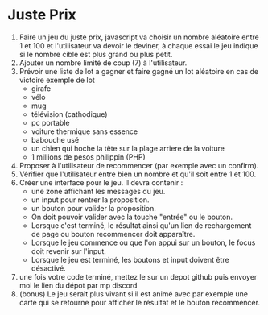 # Juste Prix #

1. Faire un jeu du juste prix, javascript va choisir un nombre aléatoire entre 1 et 100 et l'utilisateur va devoir le deviner, à chaque essai le jeu indique si le nombre cible est plus grand ou plus petit.  
2. Ajouter un nombre limité de coup (7) à l'utilisateur.
3. Prévoir une liste de lot a gagner et faire gagné un lot aléatoire en cas de victoire
    exemple de lot 
    - girafe
    - vélo
    - mug
    - télévision (cathodique)
    - pc portable
    - voiture thermique sans essence
    - babouche usé
    - un chien qui hoche la tête sur la plage arriere de la voiture
    - 1 millions de pesos philippin (PHP)
4. Proposer à l'utilisateur de recommencer (par exemple avec un confirm).
5. Vérifier que l'utilisateur entre bien un nombre et qu'il soit entre 1 et 100.
6. Créer une interface pour le jeu. Il devra contenir :
    - une zone affichant les messages du jeu.
    - un input pour rentrer la proposition.
    - un bouton pour valider la proposition.
    - On doit pouvoir valider avec la touche "entrée" ou le bouton.
    - Lorsque c'est terminé, le résultat ainsi qu'un lien de rechargement de page ou bouton recommencer doit apparaître.
    - Lorsque le jeu commence ou que l'on appui sur un bouton, le focus doit revenir sur l'input.
    - Lorsque le jeu est terminé, les boutons et input doivent être désactivé.
7. une fois votre code terminé, mettez le sur un depot github puis envoyer moi le lien du dépot par mp discord
8. (bonus) Le jeu serait plus vivant si il est animé avec par exemple une carte qui se retourne pour afficher le résultat et le bouton recommencer.
